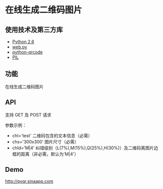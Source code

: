 # 在线生成二维码图片

## 使用技术及第三方库

* [Python 2.6](http://www.python.org/)
* [web.py]( http://webpy.org/)
* [python-qrcode](https://github.com/lincolnloop/python-qrcode)
* [PIL](http://www.pythonware.com/products/pil/index.htm)

## 功能

在线生成二维码图片

## API

支持 GET 及 POST 请求

参数示例：

* chl='test' 二维码包含的文本信息（必需）
* chs='300x300' 图片尺寸（必需）
* chld='M|4' 纠错级别（L(7%),M(15%),Q(25%),H(30%)）及二维码离图片边框的距离（非必需，默认为'M|4'）

## Demo

<http://pyqr.sinaapp.com>


